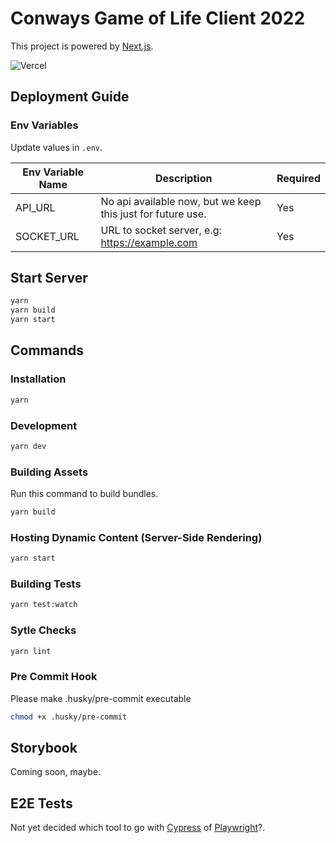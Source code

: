# Conways Game of Life Client 2022

This project is powered by [Next.js](https://nextjs.org/).

![Vercel](https://vercelbadge.vercel.app/api/DumDumGeniuss/conways-game-of-life)

## Deployment Guide

### Env Variables

Update values in `.env`.

| Env Variable Name | Description                                                 | Required |
| ----------------- | ----------------------------------------------------------- | -------- |
| API_URL           | No api available now, but we keep this just for future use. | Yes      |
| SOCKET_URL        | URL to socket server, e.g: https://example.com              | Yes      |

## Start Server

```bash
yarn
yarn build
yarn start
```

## Commands

### Installation

```bash
yarn
```

### Development

```bash
yarn dev
```

### Building Assets

Run this command to build bundles.

```bash
yarn build
```

### Hosting Dynamic Content (Server-Side Rendering)

```bash
yarn start
```

### Building Tests

```bash
yarn test:watch
```

### Sytle Checks

```bash
yarn lint
```

### Pre Commit Hook

Please make .husky/pre-commit executable

```bash
chmod +x .husky/pre-commit
```

## Storybook

Coming soon, maybe.

## E2E Tests

Not yet decided which tool to go with [Cypress](https://www.cypress.io/) of [Playwright](https://playwright.dev/)?.
